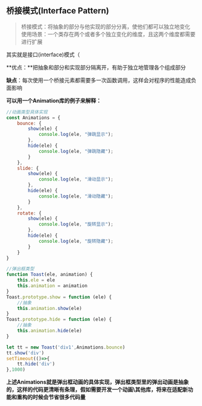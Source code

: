 ## 桥接模式(Interface Pattern)

> 桥接模式：将抽象的部分与他实现的部分分离，使他们都可以独立地变化
> 使用场景：一个类存在两个或者多个独立变化的维度，且这两个维度都需要进行扩展

其实就是接口(interface)模式（

**优点：**把抽象和部分和实现部分隔离开，有助于独立地管理各个组成部分

**缺点**：每次使用一个桥接元素都需要多一次函数调用，这样会对程序的性能造成负面影响

**可以用一个Animation库的例子来解释：**

```javascript
//动画类型具体实现
const Animations = {
    bounce: {
        show(ele) {
            console.log(ele, "弹跳显示");
        },
        hide(ele) {
            console.log(ele, "弹跳隐藏");
        }
    },
    slide: {
        show(ele) {
            console.log(ele, "滑动显示");
        },
        hide(ele) {
            console.log(ele, "滑动隐藏");
        }
    },
    rotate: {
        show(ele) {
            console.log(ele, "旋转显示");
        },
        hide(ele) {
            console.log(ele, "旋转隐藏");
        }
    }
}

//弹出框类型
function Toast(ele, animation) {
    this.ele = ele
    this.animation = animation
}
Toast.prototype.show = function (ele) {
    //抽象
    this.animation.show(ele)
}
Toast.prototype.hide = function (ele) {
    //抽象
    this.animation.hide(ele)
}

let tt = new Toast('div1',Animations.bounce)
tt.show('div')
setTimeout(()=>{
    tt.hide('div')
},1000) 
```

**上述Animations就是弹出框动画的具体实现，弹出框类型里的弹出动画是抽象的，这样的代码更清晰有条理，假如需要开发一个动画\其他库，将来在适配新功能和重构的时候会节省很多代码量**